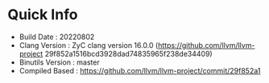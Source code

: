 # Quick Info
* Build Date : 20220802
* Clang Version : ZyC clang version 16.0.0 (https://github.com/llvm/llvm-project 29f852a1516bcd3928dad74835965f238de34409)
* Binutils Version : master
* Compiled Based : https://github.com/llvm/llvm-project/commit/29f852a1

